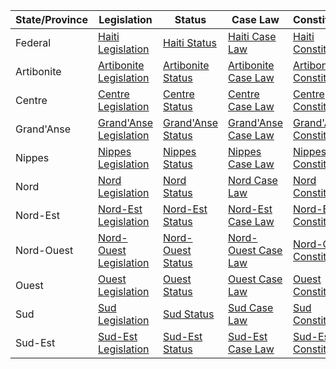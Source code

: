 | State/Province | Legislation       | Status           | Case Law         | Constitution     |
| -------------- | ----------------- | ---------------- | ---------------- | ---------------- |
| Federal        | [Haiti Legislation](http://www.justice.gouv.ht/lois-et-reglements) | [Haiti Status](http://www.justice.gouv.ht/lois-et-reglements) | [Haiti Case Law](http://www.justice.gouv.ht/lois-et-reglements) | [Haiti Constitution](http://www.justice.gouv.ht/constitution) |
| Artibonite     | [Artibonite Legislation](http://www.justice.gouv.ht/lois-et-reglements) | [Artibonite Status](http://www.justice.gouv.ht/lois-et-reglements) | [Artibonite Case Law](http://www.justice.gouv.ht/lois-et-reglements) | [Artibonite Constitution](http://www.justice.gouv.ht/constitution) |
| Centre         | [Centre Legislation](http://www.justice.gouv.ht/lois-et-reglements) | [Centre Status](http://www.justice.gouv.ht/lois-et-reglements) | [Centre Case Law](http://www.justice.gouv.ht/lois-et-reglements) | [Centre Constitution](http://www.justice.gouv.ht/constitution) |
| Grand'Anse     | [Grand'Anse Legislation](http://www.justice.gouv.ht/lois-et-reglements) | [Grand'Anse Status](http://www.justice.gouv.ht/lois-et-reglements) | [Grand'Anse Case Law](http://www.justice.gouv.ht/lois-et-reglements) | [Grand'Anse Constitution](http://www.justice.gouv.ht/constitution) |
| Nippes         | [Nippes Legislation](http://www.justice.gouv.ht/lois-et-reglements) | [Nippes Status](http://www.justice.gouv.ht/lois-et-reglements) | [Nippes Case Law](http://www.justice.gouv.ht/lois-et-reglements) | [Nippes Constitution](http://www.justice.gouv.ht/constitution) |
| Nord           | [Nord Legislation](http://www.justice.gouv.ht/lois-et-reglements) | [Nord Status](http://www.justice.gouv.ht/lois-et-reglements) | [Nord Case Law](http://www.justice.gouv.ht/lois-et-reglements) | [Nord Constitution](http://www.justice.gouv.ht/constitution) |
| Nord-Est       | [Nord-Est Legislation](http://www.justice.gouv.ht/lois-et-reglements) | [Nord-Est Status](http://www.justice.gouv.ht/lois-et-reglements) | [Nord-Est Case Law](http://www.justice.gouv.ht/lois-et-reglements) | [Nord-Est Constitution](http://www.justice.gouv.ht/constitution) |
| Nord-Ouest     | [Nord-Ouest Legislation](http://www.justice.gouv.ht/lois-et-reglements) | [Nord-Ouest Status](http://www.justice.gouv.ht/lois-et-reglements) | [Nord-Ouest Case Law](http://www.justice.gouv.ht/lois-et-reglements) | [Nord-Ouest Constitution](http://www.justice.gouv.ht/constitution) |
| Ouest          | [Ouest Legislation](http://www.justice.gouv.ht/lois-et-reglements) | [Ouest Status](http://www.justice.gouv.ht/lois-et-reglements) | [Ouest Case Law](http://www.justice.gouv.ht/lois-et-reglements) | [Ouest Constitution](http://www.justice.gouv.ht/constitution) |
| Sud            | [Sud Legislation](http://www.justice.gouv.ht/lois-et-reglements) | [Sud Status](http://www.justice.gouv.ht/lois-et-reglements) | [Sud Case Law](http://www.justice.gouv.ht/lois-et-reglements) | [Sud Constitution](http://www.justice.gouv.ht/constitution) |
| Sud-Est        | [Sud-Est Legislation](http://www.justice.gouv.ht/lois-et-reglements) | [Sud-Est Status](http://www.justice.gouv.ht/lois-et-reglements) | [Sud-Est Case Law](http://www.justice.gouv.ht/lois-et-reglements) | [Sud-Est Constitution](http://www.justice.gouv.ht/constitution) |